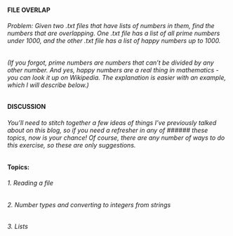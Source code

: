 #### FILE OVERLAP
###### Problem: Given two .txt files that have lists of numbers in them, find the numbers that are overlapping. One .txt file has a list of all prime numbers under 1000, and the other .txt file has a list of happy numbers up to 1000.
###### (If you forgot, prime numbers are numbers that can’t be divided by any other number. And yes, happy numbers are a real thing in mathematics - you can look it up on Wikipedia. The explanation is easier with an example, which I will describe below.)
#### DISCUSSION
###### You’ll need to stitch together a few ideas of things I’ve previously talked about on this blog, so if you need a refresher in any of ###### these topics, now is your chance! Of course, there are any number of ways to do this exercise, so these are only suggestions.

#### Topics:
###### 1. Reading a file
###### 2. Number types and converting to integers from strings
###### 3. Lists

